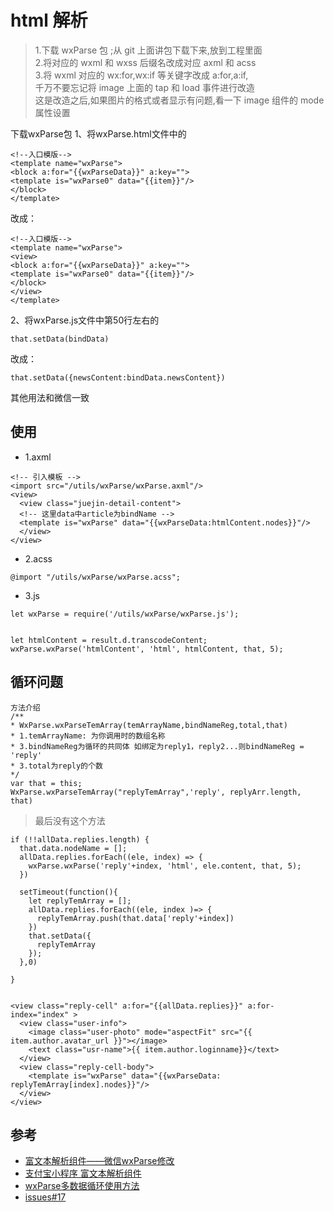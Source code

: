 # html 解析
>1.下载 wxParse 包 ;从 git 上面讲包下载下来,放到工程里面  
2.将对应的 wxml 和 wxss 后缀名改成对应 axml 和 acss  
3.将 wxml 对应的 wx:for,wx:if 等关键字改成 a:for,a:if,  
千万不要忘记将 image 上面的 tap 和 load 事件进行改造    
这是改造之后,如果图片的格式或者显示有问题,看一下 image 组件的 mode 属性设置

下载wxParse包 
1、将wxParse.html文件中的 
```
<!--入口模版--> 
<template name="wxParse"> 
<block a:for="{{wxParseData}}" a:key=""> 
<template is="wxParse0" data="{{item}}"/> 
</block> 
</template> 
```
改成： 

```
<!--入口模版--> 
<template name="wxParse"> 
<view> 
<block a:for="{{wxParseData}}" a:key=""> 
<template is="wxParse0" data="{{item}}"/> 
</block> 
</view> 
</template> 
```

2、将wxParse.js文件中第50行左右的 
```
that.setData(bindData) 
```

改成： 

```
that.setData({newsContent:bindData.newsContent}) 
``` 

其他用法和微信一致




## 使用

- 1.axml
```
<!-- 引入模板 -->
<import src="/utils/wxParse/wxParse.axml"/>
<view>
  <view class="juejin-detail-content">
  <!-- 这里data中article为bindName -->
  <template is="wxParse" data="{{wxParseData:htmlContent.nodes}}"/>
  </view>
</view>
```

- 2.acss

```
@import "/utils/wxParse/wxParse.acss";
```


- 3.js

```
let wxParse = require('/utils/wxParse/wxParse.js');


let htmlContent = result.d.transcodeContent;
wxParse.wxParse('htmlContent', 'html', htmlContent, that, 5);
```

## 循环问题

```
方法介绍
/**
* WxParse.wxParseTemArray(temArrayName,bindNameReg,total,that)
* 1.temArrayName: 为你调用时的数组名称
* 3.bindNameReg为循环的共同体 如绑定为reply1，reply2...则bindNameReg = 'reply'
* 3.total为reply的个数
*/
var that = this;
WxParse.wxParseTemArray("replyTemArray",'reply', replyArr.length, that)
```

>最后没有这个方法

```
if (!!allData.replies.length) {
  that.data.nodeName = [];
  allData.replies.forEach((ele, index) => {
    wxParse.wxParse('reply'+index, 'html', ele.content, that, 5);
  })

  setTimeout(function(){
    let replyTemArray = [];
    allData.replies.forEach((ele, index )=> {
      replyTemArray.push(that.data['reply'+index])
    })
    that.setData({
      replyTemArray
    });
  },0)
  
}


<view class="reply-cell" a:for="{{allData.replies}}" a:for-index="index" >
  <view class="user-info">
    <image class="user-photo" mode="aspectFit" src="{{ item.author.avatar_url }}"></image>
    <text class="usr-name">{{ item.author.loginname}}</text>
  </view>
  <view class="reply-cell-body">
    <template is="wxParse" data="{{wxParseData: replyTemArray[index].nodes}}"/>
  </view>
</view>

```

## 参考
- [富文本解析组件——微信wxParse修改](https://openclub.alipay.com/read.php?tid=3830&fid=66)
- [支付宝小程序 富文本解析组件](https://github.com/yaoshanliang/wxParse)
- [wxParse多数据循环使用方法](https://github.com/icindy/wxParse/wiki/wxParse%E5%A4%9A%E6%95%B0%E6%8D%AE%E5%BE%AA%E7%8E%AF%E4%BD%BF%E7%94%A8%E6%96%B9%E6%B3%95)
- [issues#17](https://github.com/icindy/wxParse/issues/17)